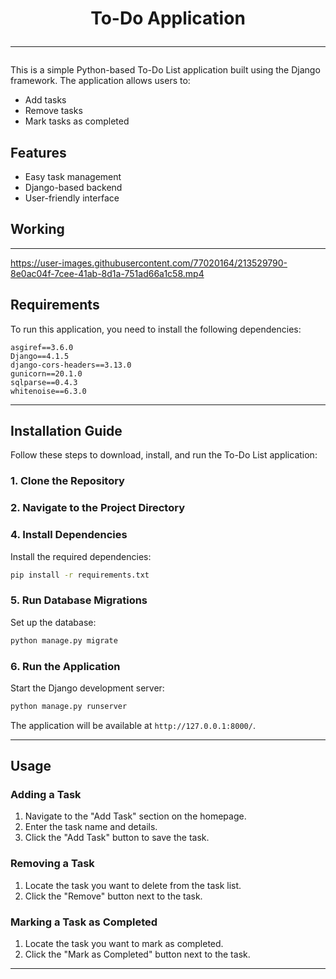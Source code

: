 <h1 align="center"> To-Do Application
<hr/>
</h1>

This is a simple Python-based To-Do List application built using the Django framework. The application allows users to:
- Add tasks
- Remove tasks
- Mark tasks as completed

## Features
- Easy task management
- Django-based backend
- User-friendly interface

## Working
---
https://user-images.githubusercontent.com/77020164/213529790-8e0ac04f-7cee-41ab-8d1a-751ad66a1c58.mp4

## Requirements
To run this application, you need to install the following dependencies:

```
asgiref==3.6.0
Django==4.1.5
django-cors-headers==3.13.0
gunicorn==20.1.0
sqlparse==0.4.3
whitenoise==6.3.0
```

---

## Installation Guide

Follow these steps to download, install, and run the To-Do List application:

### 1. Clone the Repository

### 2. Navigate to the Project Directory

### 4. Install Dependencies
Install the required dependencies:

```bash
pip install -r requirements.txt
```

### 5. Run Database Migrations
Set up the database:

```bash
python manage.py migrate
```

### 6. Run the Application
Start the Django development server:

```bash
python manage.py runserver
```

The application will be available at `http://127.0.0.1:8000/`.

---

## Usage

### Adding a Task
1. Navigate to the "Add Task" section on the homepage.
2. Enter the task name and details.
3. Click the "Add Task" button to save the task.

### Removing a Task
1. Locate the task you want to delete from the task list.
2. Click the "Remove" button next to the task.

### Marking a Task as Completed
1. Locate the task you want to mark as completed.
2. Click the "Mark as Completed" button next to the task.

---

